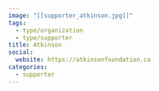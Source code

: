 ```yaml
---
image: "[[supporter_atkinson.jpg]]"
tags:
  - type/organization
  - type/supporter
title: Atkinson
social:
  website: https://atkinsonfoundation.ca
categories:
  - supporter
---
```

